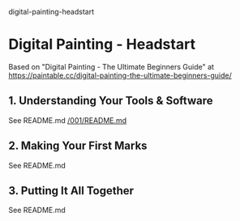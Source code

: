 digital-painting-headstart
# Digital Painting - Headstart

Based on "Digital Painting - The Ultimate Beginners Guide" at https://paintable.cc/digital-painting-the-ultimate-beginners-guide/

## 1. Understanding Your Tools & Software
See README.md [/001/README.md](/001/README.md)

## 2. Making Your First Marks
See README.md

## 3. Putting It All Together
See README.md
